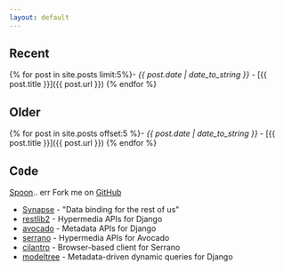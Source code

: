 ```yaml
---
layout: default
---
```


## Recent

{% for post in site.posts limit:5%}- _{{ post.date | date_to_string }}_ - [{{ post.title }}]({{ post.url }})
{% endfor %}

## Older

{% for post in site.posts offset:5 %}- _{{ post.date | date_to_string }}_ - [{{ post.title }}]({{ post.url }})
{% endfor %}

## C`0`de

[Spoon](https://bitbucket.org/spooning/).. err Fork me on [GitHub](https://github.com/bruth)

- [Synapse](https://github.com/bruth/synapse) - "Data binding for the rest of us"
- [restlib2](https://github.com/bruth/restliub2) - Hypermedia APIs for Django
- [avocado](https://github.com/cbmi/avocado) - Metadata APIs for Django
- [serrano](https://github.com/cbmi/serrano) - Hypermedia APIs for Avocado
- [cilantro](https://github.com/cbmi/cilantro) - Browser-based client for Serrano
- [modeltree](https://github.com/cbmi/modeltree) - Metadata-driven dynamic queries for Django
